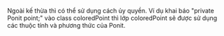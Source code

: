 Ngoài kế thừa thì có thể sử dụng cách ủy quyền. Ví dụ khai báo "private Ponit point;" vào class coloredPoint thì lớp coloredPoint sẽ được sử dụng các thuộc tính và phương thức của Ponit.
